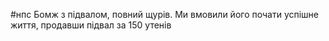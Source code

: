 #нпс 
Бомж з підвалом, повний щурів. 
Ми вмовили його почати успішне життя, продавши підвал за 150 утенів